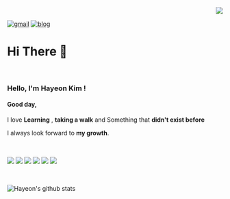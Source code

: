 <div align="right">
<img src="https://komarev.com/ghpvc/?username=hayeonkimm&&style=flat-square" align="right" />
</div>  


<br/>  

[![gmail](https://img.shields.io/badge/Gmail-EA4335?style=flat-square&logo=Gmail&logoColor=white)](https://mail.google.com/mail/u/0/?fs=1&tf=cm&source=mailto&to=hayeon.data@gmail.com)
[![blog](https://img.shields.io/badge/Blog-FFA500?style=flat-square&logo=rss&logoColor=white)](https://summerlaftel07.tistory.com/)


# Hi There 👋  
<br>
<!-- <a href="https://github.com/hayeonkimm" target="_blank">
<img src=https://img.shields.io/badge/github-%2324292e.svg?&style=for-the-badge&logo=github&logoColor=white alt=github style="margin-bottom: 5px;" />
</a>
 -->






### Hello, I'm Hayeon Kim !

#### Good day,


I love **Learning** , **taking a walk** and Something that **didn't exist before**

I always look forward to **my growth**. <br><br><br>







  

<div style='float:left'>

<img src="https://img.shields.io/badge/javascript-%23323330.svg?style=for-the-badge&logo=javascript&logoColor=%23F7DF1E"/>
 <img src ="https://img.shields.io/badge/python-3670A0?style=for-the-badge&logo=python&logoColor=ffdd54"/>
<img src="https://img.shields.io/badge/node.js-6DA55F?style=for-the-badge&logo=node.js&logoColor=white"/>
<img src= "https://img.shields.io/badge/MongoDB-%234ea94b.svg?style=for-the-badge&logo=mongodb&logoColor=white"/>
<img src= "https://img.shields.io/badge/docker-%230db7ed.svg?style=for-the-badge&logo=docker&logoColor=white"/>
<img src= "https://img.shields.io/badge/git-%23F05033.svg?style=for-the-badge&logo=git&logoColor=white"/>


<!--
https://img.shields.io/badge/react-%2320232a.svg?style=for-the-badge&logo=react&logoColor=%2361DAFB
-->


</div>

<br/>  
<br>
<br>


![Hayeon's github stats](https://github-readme-stats.vercel.app/api?username=hayeonkimm&show_icons=true&theme=cobalt&hide=contribs,prs)




<br/>  

<!-- Here are some ideas to get you started:

- 🔭 I’m currently working on ...
- 🌱 I’m currently learning ...
- 👯 I’m looking to collaborate on ...
- 🤔 I’m looking for help with ...
- 💬 Ask me about ...
- 📫 How to reach me: ...
- 😄 Pronouns: ...
- ⚡ Fun fact: ...
- ...
-->
